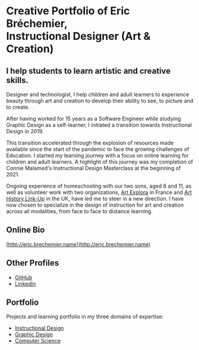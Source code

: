 # Creative Portfolio of Eric Bréchemier,<br>Instructional Designer (Art & Creation)

## I help students to learn artistic and creative skills.

Designer and technologist, I help children and adult learners
to experience beauty through art and creation to develop their
ability to see, to picture and to create.

After having worked for 15 years as a Software Engineer while
studying Graphic Design as a self-learner, I initiated a transition
towards Instructional Design in 2019.

This transition accelerated through the explosion of resources made
available since the start of the pandemic to face the growing challenges
of Education. I started my learning journey with a focus on online learning
for children and adult learners. A highlight of this journey was my completion
of Connie Malamed's Instructional Design Masterclass at the beginning of 2021.

Ongoing experience of homeschooling with our two sons, aged 6 and 11, as
well as volunteer work with two organizations, [Art Explora][] in France and
[Art History Link-Up][AHLU] in the UK, have led me to steer in a new direction.
I have now chosen to specialize in the design of instruction for art and
creation across all modalities, from face to face to distance learning.

[Art Explora]: https://www.artexplora.org/en/home
[AHLU]: https://arthistorylinkup.org/

## Online Bio

[http://eric.brechemier.name](http://eric.brechemier.name)

## Other Profiles

* [GitHub](http://github.com/eric-brechemier)
* [LinkedIn](http://www.linkedin.com/in/ericbrechemier)

## Portfolio

Projects and learning portfolio in my three domains of expertise:

* [Instructional Design](instructional-design/README.md)
* [Graphic Design](graphic-design/README.md)
* [Computer Science](computer-science/README.md)
